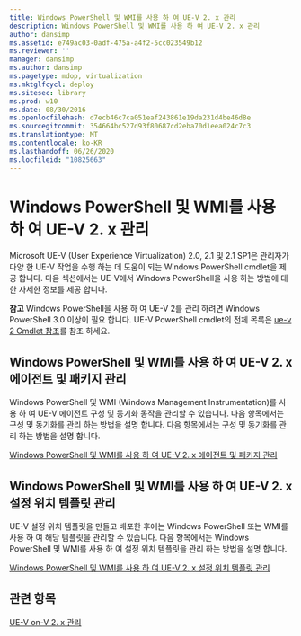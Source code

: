 ```yaml
---
title: Windows PowerShell 및 WMI를 사용 하 여 UE-V 2. x 관리
description: Windows PowerShell 및 WMI를 사용 하 여 UE-V 2. x 관리
author: dansimp
ms.assetid: e749ac03-0adf-475a-a4f2-5cc023549b12
ms.reviewer: ''
manager: dansimp
ms.author: dansimp
ms.pagetype: mdop, virtualization
ms.mktglfcycl: deploy
ms.sitesec: library
ms.prod: w10
ms.date: 08/30/2016
ms.openlocfilehash: d7ecb46c7ca051eaf243861e19da231d4be46d8e
ms.sourcegitcommit: 354664bc527d93f80687cd2eba70d1eea024c7c3
ms.translationtype: MT
ms.contentlocale: ko-KR
ms.lasthandoff: 06/26/2020
ms.locfileid: "10825663"
---
```

# Windows PowerShell 및 WMI를 사용 하 여 UE-V 2. x 관리


Microsoft UE-V (User Experience Virtualization) 2.0, 2.1 및 2.1 SP1은 관리자가 다양 한 UE-V 작업을 수행 하는 데 도움이 되는 Windows PowerShell cmdlet을 제공 합니다. 다음 섹션에서는 UE-V에서 Windows PowerShell을 사용 하는 방법에 대 한 자세한 정보를 제공 합니다.

**참고**  Windows PowerShell을 사용 하 여 UE-V 2를 관리 하려면 Windows PowerShell 3.0 이상이 필요 합니다. UE-V PowerShell cmdlet의 전체 목록은 [ue-v 2 Cmdlet 참조](https://go.microsoft.com/fwlink/p/?LinkId=393495)를 참조 하세요.

 

## Windows PowerShell 및 WMI를 사용 하 여 UE-V 2. x 에이전트 및 패키지 관리


Windows PowerShell 및 WMI (Windows Management Instrumentation)를 사용 하 여 UE-V 에이전트 구성 및 동기화 동작을 관리할 수 있습니다. 다음 항목에서는 구성 및 동기화를 관리 하는 방법을 설명 합니다. 다음 항목에서는 구성 및 동기화를 관리 하는 방법을 설명 합니다.

[Windows PowerShell 및 WMI를 사용 하 여 UE-V 2. x 에이전트 및 패키지 관리](managing-the-ue-v-2x-agent-and-packages-with-windows-powershell-and-wmi-both-uevv2.md)

## Windows PowerShell 및 WMI를 사용 하 여 UE-V 2. x 설정 위치 템플릿 관리


UE-V 설정 위치 템플릿을 만들고 배포한 후에는 Windows PowerShell 또는 WMI를 사용 하 여 해당 템플릿을 관리할 수 있습니다. 다음 항목에서는 Windows PowerShell 및 WMI를 사용 하 여 설정 위치 템플릿을 관리 하는 방법을 설명 합니다.

[Windows PowerShell 및 WMI를 사용 하 여 UE-V 2. x 설정 위치 템플릿 관리](managing-ue-v-2x-settings-location-templates-using-windows-powershell-and-wmi-both-uevv2.md)






## 관련 항목


[UE-V on-V 2. x 관리](administering-ue-v-2x-new-uevv2.md)

 

 





